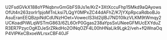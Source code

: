 U2FsdGVkX188oYPNqbnvGmGbFS9Js1e/KrZ+3XtXccuFhp15Mkd9aQAyowsOfUt4n263zorIr1pjoMTnLksi7LQgY0MPxZC44dAFhZ/K7jYXpRpcaRdboBJoAsuEranEEQBzpiNdCdUNzHOet+VoweclS3Id2ijlBJ7ND10lkzVLKM9tWmqy2UCKoadPiWLqWSTmG863/6ZL6OrP0Ggas238aYpsSxUNeeGFMUcEXYduZR3ER7PzycOgKDJeSrZRkdHo2OINqOZF4L00hHNaLik9Lgk2/veh+fQWnaOqP4VIPKeCBxoeWLrsxCBF40JF
